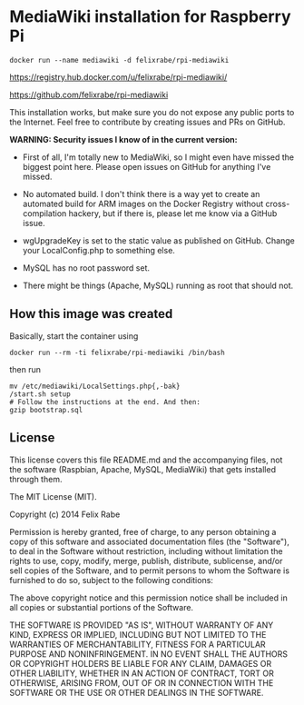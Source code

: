 # MediaWiki installation for Raspberry Pi

    docker run --name mediawiki -d felixrabe/rpi-mediawiki

https://registry.hub.docker.com/u/felixrabe/rpi-mediawiki/

https://github.com/felixrabe/rpi-mediawiki

This installation works, but make sure you do not expose any public ports to
the Internet. Feel free to contribute by creating issues and PRs on GitHub.

**WARNING: Security issues I know of in the current version:**

-   First of all, I'm totally new to MediaWiki, so I might even have missed
    the biggest point here. Please open issues on GitHub for anything I've
    missed.

-   No automated build. I don't think there is a way yet to create an
    automated build for ARM images on the Docker Registry without cross-
    compilation hackery, but if there is, please let me know via a GitHub
    issue.

-   wgUpgradeKey is set to the static value as published on GitHub. Change
    your LocalConfig.php to something else.

-   MySQL has no root password set.

-   There might be things (Apache, MySQL) running as root that should not.


## How this image was created

Basically, start the container using

    docker run --rm -ti felixrabe/rpi-mediawiki /bin/bash

then run

    mv /etc/mediawiki/LocalSettings.php{,-bak}
    /start.sh setup
    # Follow the instructions at the end. And then:
    gzip bootstrap.sql


## License

This license covers this file README.md and the accompanying files, not the
software (Raspbian, Apache, MySQL, MediaWiki) that gets installed through
them.

The MIT License (MIT).

Copyright (c) 2014 Felix Rabe

Permission is hereby granted, free of charge, to any person obtaining a copy
of this software and associated documentation files (the "Software"), to deal
in the Software without restriction, including without limitation the rights
to use, copy, modify, merge, publish, distribute, sublicense, and/or sell
copies of the Software, and to permit persons to whom the Software is
furnished to do so, subject to the following conditions:

The above copyright notice and this permission notice shall be included in
all copies or substantial portions of the Software.

THE SOFTWARE IS PROVIDED "AS IS", WITHOUT WARRANTY OF ANY KIND, EXPRESS OR
IMPLIED, INCLUDING BUT NOT LIMITED TO THE WARRANTIES OF MERCHANTABILITY,
FITNESS FOR A PARTICULAR PURPOSE AND NONINFRINGEMENT. IN NO EVENT SHALL THE
AUTHORS OR COPYRIGHT HOLDERS BE LIABLE FOR ANY CLAIM, DAMAGES OR OTHER
LIABILITY, WHETHER IN AN ACTION OF CONTRACT, TORT OR OTHERWISE, ARISING FROM,
OUT OF OR IN CONNECTION WITH THE SOFTWARE OR THE USE OR OTHER DEALINGS IN
THE SOFTWARE.
